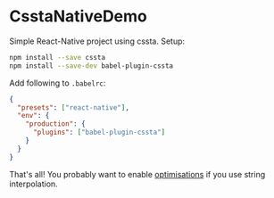 # CsstaNativeDemo

Simple React-Native project using cssta. Setup:

```bash
npm install --save cssta
npm install --save-dev babel-plugin-cssta
```

Add following to `.babelrc`:

```json
{
  "presets": ["react-native"],
  "env": {
    "production": {
      "plugins": ["babel-plugin-cssta"]
    }
  }
}
```

That's all! You probably want to enable [optimisations](https://jacobp100.gitbooks.io/cssta/content/production_builds.html) if you use string interpolation.

